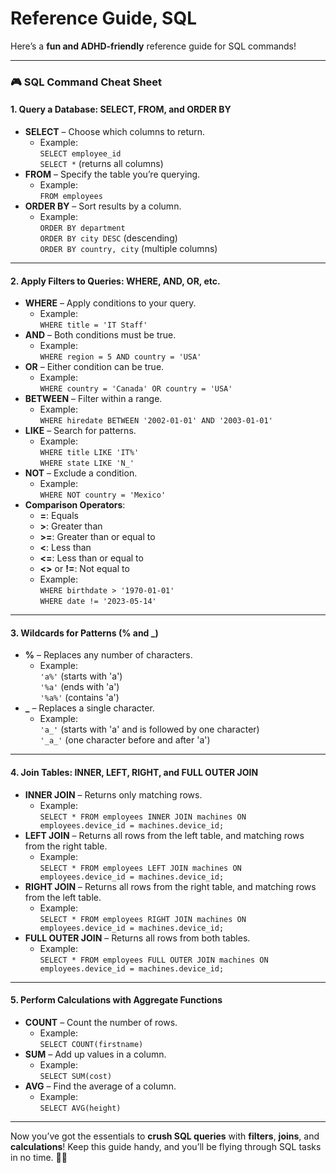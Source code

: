 # Reference Guide, SQL

Here’s a **fun and ADHD-friendly** reference guide for SQL commands!

***

### **🎮 SQL Command Cheat Sheet**

#### **1. Query a Database: SELECT, FROM, and ORDER BY**

* **SELECT** – Choose which columns to return.
  * Example:\
    `SELECT employee_id`\
    `SELECT *` (returns all columns)
* **FROM** – Specify the table you’re querying.
  * Example:\
    `FROM employees`
* **ORDER BY** – Sort results by a column.
  * Example:\
    `ORDER BY department`\
    `ORDER BY city DESC` (descending)\
    `ORDER BY country, city` (multiple columns)

***

#### **2. Apply Filters to Queries: WHERE, AND, OR, etc.**

* **WHERE** – Apply conditions to your query.
  * Example:\
    `WHERE title = 'IT Staff'`
* **AND** – Both conditions must be true.
  * Example:\
    `WHERE region = 5 AND country = 'USA'`
* **OR** – Either condition can be true.
  * Example:\
    `WHERE country = 'Canada' OR country = 'USA'`
* **BETWEEN** – Filter within a range.
  * Example:\
    `WHERE hiredate BETWEEN '2002-01-01' AND '2003-01-01'`
* **LIKE** – Search for patterns.
  * Example:\
    `WHERE title LIKE 'IT%'`\
    `WHERE state LIKE 'N_'`
* **NOT** – Exclude a condition.
  * Example:\
    `WHERE NOT country = 'Mexico'`
* **Comparison Operators**:
  * **=**: Equals
  * **>**: Greater than
  * **>=**: Greater than or equal to
  * **<**: Less than
  * **<=**: Less than or equal to
  * **<>** or **!=**: Not equal to
  * Example:\
    `WHERE birthdate > '1970-01-01'`\
    `WHERE date != '2023-05-14'`

***

#### **3. Wildcards for Patterns (% and \_)**

* **%** – Replaces any number of characters.
  * Example:\
    `'a%'` (starts with 'a')\
    `'%a'` (ends with 'a')\
    `'%a%'` (contains 'a')
* **\_** – Replaces a single character.
  * Example:\
    `'a_'` (starts with 'a' and is followed by one character)\
    `'_a_'` (one character before and after 'a')

***

#### **4. Join Tables: INNER, LEFT, RIGHT, and FULL OUTER JOIN**

* **INNER JOIN** – Returns only matching rows.
  * Example:\
    `SELECT * FROM employees INNER JOIN machines ON employees.device_id = machines.device_id;`
* **LEFT JOIN** – Returns all rows from the left table, and matching rows from the right table.
  * Example:\
    `SELECT * FROM employees LEFT JOIN machines ON employees.device_id = machines.device_id;`
* **RIGHT JOIN** – Returns all rows from the right table, and matching rows from the left table.
  * Example:\
    `SELECT * FROM employees RIGHT JOIN machines ON employees.device_id = machines.device_id;`
* **FULL OUTER JOIN** – Returns all rows from both tables.
  * Example:\
    `SELECT * FROM employees FULL OUTER JOIN machines ON employees.device_id = machines.device_id;`

***

#### **5. Perform Calculations with Aggregate Functions**

* **COUNT** – Count the number of rows.
  * Example:\
    `SELECT COUNT(firstname)`
* **SUM** – Add up values in a column.
  * Example:\
    `SELECT SUM(cost)`
* **AVG** – Find the average of a column.
  * Example:\
    `SELECT AVG(height)`

***

Now you’ve got the essentials to **crush SQL queries** with **filters**, **joins**, and **calculations**! Keep this guide handy, and you’ll be flying through SQL tasks in no time. 🚀🎉
